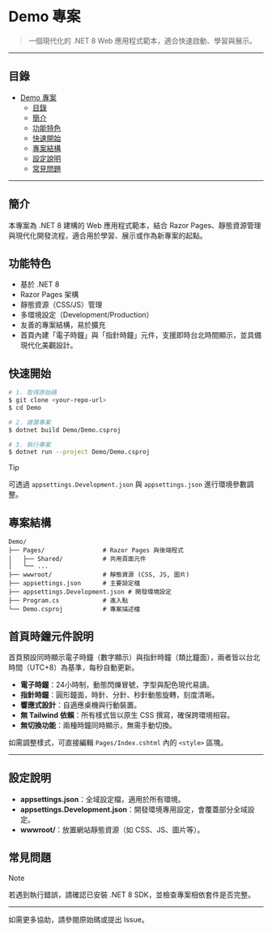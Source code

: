 # Demo 專案

> 一個現代化的 .NET 8 Web 應用程式範本，適合快速啟動、學習與展示。

---

## 目錄
- [Demo 專案](#demo-專案)
  - [目錄](#目錄)
  - [簡介](#簡介)
  - [功能特色](#功能特色)
  - [快速開始](#快速開始)
  - [專案結構](#專案結構)
  - [設定說明](#設定說明)
  - [常見問題](#常見問題)

---

## 簡介

本專案為 .NET 8 建構的 Web 應用程式範本，結合 Razor Pages、靜態資源管理與現代化開發流程，適合用於學習、展示或作為新專案的起點。

## 功能特色
- 基於 .NET 8
- Razor Pages 架構
- 靜態資源（CSS/JS）管理
- 多環境設定（Development/Production）
- 友善的專案結構，易於擴充
- 首頁內建「電子時鐘」與「指針時鐘」元件，支援即時台北時間顯示，並具備現代化美觀設計。

## 快速開始

```sh
# 1. 取得原始碼
$ git clone <your-repo-url>
$ cd Demo

# 2. 建置專案
$ dotnet build Demo/Demo.csproj

# 3. 執行專案
$ dotnet run --project Demo/Demo.csproj
```

> [!TIP]
> 可透過 `appsettings.Development.json` 與 `appsettings.json` 進行環境參數調整。

## 專案結構

```
Demo/
├── Pages/                # Razor Pages 與後端程式
│   ├── Shared/           # 共用頁面元件
│   └── ...
├── wwwroot/              # 靜態資源 (CSS, JS, 圖片)
├── appsettings.json      # 主要設定檔
├── appsettings.Development.json # 開發環境設定
├── Program.cs            # 進入點
└── Demo.csproj           # 專案描述檔
```

## 首頁時鐘元件說明

首頁預設同時顯示電子時鐘（數字顯示）與指針時鐘（類比鐘面），兩者皆以台北時間（UTC+8）為基準，每秒自動更新。

- **電子時鐘**：24小時制，動態閃爍冒號，字型與配色現代易讀。
- **指針時鐘**：圓形鐘面，時針、分針、秒針動態旋轉，刻度清晰。
- **響應式設計**：自適應桌機與行動裝置。
- **無 Tailwind 依賴**：所有樣式皆以原生 CSS 撰寫，確保跨環境相容。
- **無切換功能**：兩種時鐘同時顯示，無需手動切換。

如需調整樣式，可直接編輯 `Pages/Index.cshtml` 內的 `<style>` 區塊。

---
## 設定說明
- **appsettings.json**：全域設定檔，適用於所有環境。
- **appsettings.Development.json**：開發環境專用設定，會覆蓋部分全域設定。
- **wwwroot/**：放置網站靜態資源（如 CSS、JS、圖片等）。

## 常見問題

> [!NOTE]
> 若遇到執行錯誤，請確認已安裝 .NET 8 SDK，並檢查專案相依套件是否完整。

---

如需更多協助，請參閱原始碼或提出 Issue。
